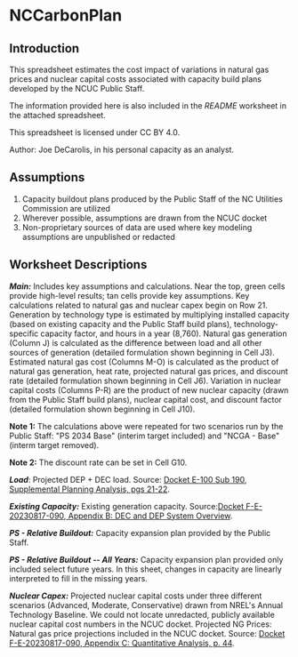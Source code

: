 # NCCarbonPlan

## Introduction
This spreadsheet estimates the cost impact of variations in natural gas prices and nuclear capital costs associated with capacity build plans developed by the NCUC Public Staff.

The information provided here is also included in the _README_ worksheet in the attached spreadsheet.

This spreadsheet is licensed under CC BY 4.0.

Author: Joe DeCarolis, in his personal capacity as an analyst.

## Assumptions
1. Capacity buildout plans produced by the Public Staff of the NC Utilities Commission are utilized
2. Wherever possible, assumptions are drawn from the NCUC docket
3. Non-proprietary sources of data are used where key modeling assumptions are unpublished or redacted

## Worksheet Descriptions
**_Main:_** Includes key assumptions and calculations. Near the top, green cells provide high-level results; tan cells provide key assumptions. Key calculations related to natural gas and nuclear capex begin on Row 21. Generation by technology type is estimated by multiplying installed capacity (based on existing capacity and the Public Staff build plans), technology-specific capacity factor, and hours in a year (8,760). Natural gas generation (Column J) is calculated as the difference between load and all other sources of generation (detailed formulation shown beginning in Cell J3). Estimated natural gas cost (Columns M-O) is calculated as the product of natural gas generation, heat rate, projected natural gas prices, and discount rate (detailed formulation shown beginning in Cell J6). Variation in nuclear capital costs (Columns P-R) are the product of new nuclear capacity (drawn from the Public Staff build plans), nuclear capital cost, and discount factor (detailed formulation shown beginning in Cell J10).

**Note 1:** The calculations above were repeated for two scenarios run by the Public Staff:  "PS 2034 Base" (interim target included) and "NCGA - Base" (interm target removed).

**Note 2:** The discount rate can be set in Cell G10.

**_Load_**: Projected DEP + DEC load. Source: [Docket E-100 Sub 190, Supplemental Planning Analysis, pgs 21-22](https://starw1.ncuc.gov/NCUC/ViewFile.aspx?Id=bfb12788-90ea-4352-97d6-3f3a7134b5ad).

**_Existing Capacity:_** Existing generation capacity. Source:[Docket F-E-20230817-090, Appendix B: DEC and DEP System Overview](https://starw1.ncuc.gov/NCUC/ViewFile.aspx?Id=b05e0100-1874-4db0-89f3-958afd4617ce).

**_PS - Relative Buildout:_** Capacity expansion plan provided by the Public Staff.

**_PS - Relative Buildout -- All Years:_** Capacity expansion plan provided only included select future years. In this sheet, changes in capacity are linearly interpreted to fill in the missing years.

**_Nuclear Capex:_** Projected nuclear capital costs under three different scenarios (Advanced, Moderate, Conservative) drawn from NREL's Annual Technology Baseline. We could not locate unredacted, publicly available nuclear capital cost numbers in the NCUC docket.
Projected NG Prices: Natural gas price projections included in the NCUC docket. Source: [Docket F-E-20230817-090, Appendix C: Quantitative Analysis, p. 44](https://starw1.ncuc.gov/NCUC/ViewFile.aspx?Id=0ef8dbf4-5fd9-4441-9110-b5d778e7437e). 

